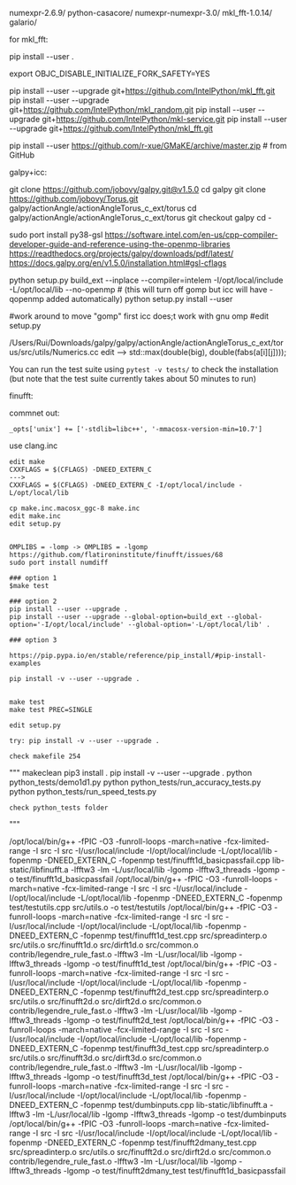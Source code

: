 numexpr-2.6.9/
python-casacore/
numexpr-numexpr-3.0/
mkl_fft-1.0.14/
galario/

for mkl_fft:

pip install --user .

export OBJC_DISABLE_INITIALIZE_FORK_SAFETY=YES

pip install --user --upgrade git+https://github.com/IntelPython/mkl_fft.git
pip install --user --upgrade git+https://github.com/IntelPython/mkl_random.git
pip install --user --upgrade git+https://github.com/IntelPython/mkl-service.git
pip install --user --upgrade git+https://github.com/IntelPython/mkl_fft.git

pip install --user https://github.com/r-xue/GMaKE/archive/master.zip  # from GitHub


galpy+icc:


git clone https://github.com/jobovy/galpy.git@v1.5.0
cd galpy
git clone https://github.com/jobovy/Torus.git galpy/actionAngle/actionAngleTorus_c_ext/torus
cd galpy/actionAngle/actionAngleTorus_c_ext/torus
git checkout galpy
cd -
    
sudo port install py38-gsl
https://software.intel.com/en-us/cpp-compiler-developer-guide-and-reference-using-the-openmp-libraries
https://readthedocs.org/projects/galpy/downloads/pdf/latest/
https://docs.galpy.org/en/v1.5.0/installation.html#gsl-cflags

python setup.py build_ext --inplace --compiler=intelem -I/opt/local/include -L/opt/local/lib --no-openmp # (this will turn off gomp but icc will have -qopenmp added automatically)
python setup.py install --user

#work around to move  "gomp" first icc does;t work with gnu omp
#edit setup.py

/Users/Rui/Downloads/galpy/galpy/actionAngle/actionAngleTorus_c_ext/torus/src/utils/Numerics.cc
edit --> std::max(double(big), double(fabs(a[i][j])));

You can run the test suite using `pytest -v tests/` to check the installation (but note that the test suite currently takes about 50 minutes to run)


finufft:

commnet out:
    
    _opts['unix'] += ['-stdlib=libc++', '-mmacosx-version-min=10.7']

use clang.inc

    edit make
    CXXFLAGS = $(CFLAGS) -DNEED_EXTERN_C
    --->
    CXXFLAGS = $(CFLAGS) -DNEED_EXTERN_C -I/opt/local/include -L/opt/local/lib
    
    cp make.inc.macosx_ggc-8 make.inc
    edit make.inc
    edit setup.py


    OMPLIBS = -lomp -> OMPLIBS = -lgomp
    https://github.com/flatironinstitute/finufft/issues/68
    sudo port install numdiff
    
    ### option 1
    $make test
    
    ### option 2
    pip install --user --upgrade .
    pip install --user --upgrade --global-option=build_ext --global-option='-I/opt/local/include' --global-option='-L/opt/local/lib' .
    
    ### option 3
    
    https://pip.pypa.io/en/stable/reference/pip_install/#pip-install-examples
    
    pip install -v --user --upgrade .
    
    
    make test
    make test PREC=SINGLE
    
    edit setup.py
    
    try: pip install -v --user --upgrade .
    
    check makefile 254
    
"""
    makeclean
	pip3 install .
	pip install -v --user --upgrade .
	python python_tests/demo1d1.py
	python python_tests/run_accuracy_tests.py
	python python_tests/run_speed_tests.py
	
	check python_tests folder
"""    
    
/opt/local/bin/g++ -fPIC -O3 -funroll-loops -march=native -fcx-limited-range -I src  -I src -I/usr/local/include -I/opt/local/include -L/opt/local/lib -fopenmp -DNEED_EXTERN_C -fopenmp test/finufft1d_basicpassfail.cpp lib-static/libfinufft.a -lfftw3 -lm -L/usr/local/lib -lgomp -lfftw3_threads -lgomp -o test/finufft1d_basicpassfail
/opt/local/bin/g++ -fPIC -O3 -funroll-loops -march=native -fcx-limited-range -I src  -I src -I/usr/local/include -I/opt/local/include -L/opt/local/lib -fopenmp -DNEED_EXTERN_C -fopenmp test/testutils.cpp src/utils.o -o test/testutils
/opt/local/bin/g++ -fPIC -O3 -funroll-loops -march=native -fcx-limited-range -I src  -I src -I/usr/local/include -I/opt/local/include -L/opt/local/lib -fopenmp -DNEED_EXTERN_C -fopenmp test/finufft1d_test.cpp src/spreadinterp.o src/utils.o src/finufft1d.o src/dirft1d.o src/common.o contrib/legendre_rule_fast.o -lfftw3 -lm -L/usr/local/lib -lgomp -lfftw3_threads -lgomp -o test/finufft1d_test
/opt/local/bin/g++ -fPIC -O3 -funroll-loops -march=native -fcx-limited-range -I src  -I src -I/usr/local/include -I/opt/local/include -L/opt/local/lib -fopenmp -DNEED_EXTERN_C -fopenmp test/finufft2d_test.cpp src/spreadinterp.o src/utils.o src/finufft2d.o src/dirft2d.o src/common.o contrib/legendre_rule_fast.o -lfftw3 -lm -L/usr/local/lib -lgomp -lfftw3_threads -lgomp -o test/finufft2d_test
/opt/local/bin/g++ -fPIC -O3 -funroll-loops -march=native -fcx-limited-range -I src  -I src -I/usr/local/include -I/opt/local/include -L/opt/local/lib -fopenmp -DNEED_EXTERN_C -fopenmp test/finufft3d_test.cpp src/spreadinterp.o src/utils.o src/finufft3d.o src/dirft3d.o src/common.o contrib/legendre_rule_fast.o -lfftw3 -lm -L/usr/local/lib -lgomp -lfftw3_threads -lgomp -o test/finufft3d_test
/opt/local/bin/g++ -fPIC -O3 -funroll-loops -march=native -fcx-limited-range -I src  -I src -I/usr/local/include -I/opt/local/include -L/opt/local/lib -fopenmp -DNEED_EXTERN_C -fopenmp test/dumbinputs.cpp lib-static/libfinufft.a -lfftw3 -lm -L/usr/local/lib -lgomp -lfftw3_threads -lgomp -o test/dumbinputs
/opt/local/bin/g++ -fPIC -O3 -funroll-loops -march=native -fcx-limited-range -I src  -I src -I/usr/local/include -I/opt/local/include -L/opt/local/lib -fopenmp -DNEED_EXTERN_C -fopenmp test/finufft2dmany_test.cpp src/spreadinterp.o src/utils.o src/finufft2d.o src/dirft2d.o src/common.o contrib/legendre_rule_fast.o -lfftw3 -lm -L/usr/local/lib -lgomp -lfftw3_threads -lgomp -o test/finufft2dmany_test
test/finufft1d_basicpassfail